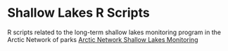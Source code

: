 # Shallow Lakes R Scripts
R scripts related to the long-term shallow lakes monitoring program in the Arctic Network of parks
[Arctic Network Shallow Lakes Monitoring](https://www.nps.gov/im/cakn/shallowlakes.htm)
